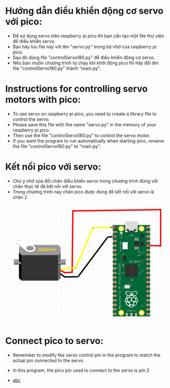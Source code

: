 
# Hướng dẫn điều khiển động cơ servo với pico:
- Để sử dụng servo trên raspberry pi pico thì bạn cần tạo một file thư viện để điều khiển servo.
- Bạn hãy lưu file này với tên "servo.py" trong bộ nhớ của raspberry pi pico.
- Sau đó dùng file "controlServo180.py" để điều khiển động cơ servo. 
- Nếu bạn muốn chương trình tự chạy khi khởi động pico thì hãy đổi tên  file "controlServo180.py" thành "main.py".
# Instructions for controlling servo motors with pico:
- To use servo on raspberry pi pico, you need to create a library file to control the servo.
- Please save this file with the name "servo.py" in the memory of your raspberry pi pico.
- Then use the file "controlServo180.py" to control the servo motor.
- If you want the program to run automatically when starting pico, rename the file "controlServo180.py" to "main.py".
# Kết nối pico với servo:
- Chú ý nhớ sửa đổi chân điều khiển servo trong chương trình đúng với chân thực tế đã kết nối với servo.
- Trong chương trình này chân pico được dùng để kết nối với servo là chân 2
<picture>
  <img src="RaspberryPI-Pico-servo.png" alt="..." width="550" />
</picture>

# Connect pico to servo:
- Remember to modify the servo control pin in the program to match the actual pin connected to the servo.
- In this program, the pico pin used to connect to the servo is pin 2

- [abc](googleeb7f521246edb704.html)
<head>
<meta name="google-site-verification" content="bg6OmePvf78FBOSnBCvpfZ-Ic2MgpxoFf-uglRrDpg8" />
</head>
